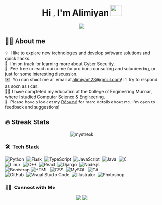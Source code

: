 <h1 align="center">Hi , I'm Alimiyan <img src="https://media.giphy.com/media/hvRJCLFzcasrR4ia7z/giphy.gif" width="35"></h1>
<p align="center">
  <a href="https://github.com/DenverCoder1/readme-typing-svg"><img src="https://readme-typing-svg.herokuapp.com?color=77FF24FF&lines=Computer+Science+Student;Competitive+Programmer;Developer;Always%20learning%20new%20things&center=true&width=500&height=50"></a>
</p>


##  :sassy_man:  About me
💡 &nbsp;I like to explore new technologies and develop software solutions and quick hacks.\
🌱 &nbsp;I'm on track for learning more about Cyber Security. \
💬 &nbsp;Feel free to reach out to me for pro bono consulting and volunteering, or just for some interesting discussion.\
✉️ &nbsp;You can shoot me an email at alimiyan123@gmail.com! I'll try to respond as soon as I can.\
:student: I have completed my education at the College of Engineering Munnar, where I studied Computer Science & Engineering. \
📄 &nbsp;Please have a look at my [Résumé](https://drive.google.com/file/d/16xdj7MsmKKJZk4bVeBAAIQBkgghT86e3/view?usp=sharing) for more details about me. I'm open to feedback and suggestions!


## 🔥 Streak Stats
<p align='center'><img src="https://github-readme-streak-stats.herokuapp.com/?user=Alimiyan&theme=chartreuse-dark" alt="mystreak"/></p>




### 🛠 &nbsp;Tech Stack
![Python](https://img.shields.io/badge/-Python-05122A?style=flat&logo=python)&nbsp;
![Flask](https://img.shields.io/badge/-Flask-05122A?style=flat&logo=flask)&nbsp;
![TypeScript](https://img.shields.io/badge/-TypeScript-05122A?style=flat&logo=typescript)&nbsp;
![JavaScript](https://img.shields.io/badge/-JavaScript-05122A?style=flat&logo=javascript)&nbsp;
![Java](https://img.shields.io/badge/-Java-05122A?style=flat&logo=java&logoColor=FFA518)&nbsp;
![C](https://img.shields.io/badge/-C-05122A?style=flat&logo=C&logoColor=A8B9CC)&nbsp; \
![Linux](https://img.shields.io/badge/-Linux-05122A?style=flat&logo=linux&logoColor=A8B9CC)&nbsp;
![C++](https://img.shields.io/badge/-C++-05122A?style=flat&logo=C%2B%2B&logoColor=00599C)&nbsp;
![React](https://img.shields.io/badge/-React-05122A?style=flat&logo=react)&nbsp;
![Django](https://img.shields.io/badge/-Django-05122A?style=flat&logo=django&logoColor=092E20)&nbsp;
![Node.js](https://img.shields.io/badge/-Node.js-05122A?style=flat&logo=node.js)&nbsp;\
![Bootstrap](https://img.shields.io/badge/-Bootstrap-05122A?style=flat&logo=bootstrap&logoColor=563D7C)
![HTML](https://img.shields.io/badge/-HTML-05122A?style=flat&logo=HTML5)&nbsp;
![CSS](https://img.shields.io/badge/-CSS-05122A?style=flat&logo=CSS3&logoColor=1572B6)&nbsp;
![MySQL](https://img.shields.io/badge/-MySQL-05122A?style=flat&logo=mysql)&nbsp;
![Git](https://img.shields.io/badge/-Git-05122A?style=flat&logo=git)&nbsp;\
![GitHub](https://img.shields.io/badge/-GitHub-05122A?style=flat&logo=github)&nbsp;
![Visual Studio Code](https://img.shields.io/badge/-Visual%20Studio%20Code-05122A?style=flat&logo=visual-studio-code&logoColor=007ACC)&nbsp;
![Illustrator](https://img.shields.io/badge/-Illustrator-05122A?style=flat&logo=adobe-illustrator)&nbsp;
![Photoshop](https://img.shields.io/badge/-Photoshop-05122A?style=flat&logo=adobe-photoshop)&nbsp;

### 🤝🏻 &nbsp;Connect with Me
<p align="center">
<a href="https://www.linkedin.com/in/alimiyan"><img src="https://img.shields.io/badge/-Alimiyan-0077B5?style=flat&logo=Linkedin&logoColor=white"/></a>
<a href="mailto:alimiyan123@gmail.com"><img src="https://img.shields.io/badge/-alimiyan123@gmail.com-D14836?style=flat&logo=Gmail&logoColor=white"/></a>
</p>
